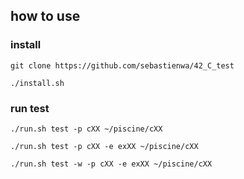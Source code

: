 ## how to use
### install
`git clone https://github.com/sebastienwa/42_C_test`

`./install.sh`

### run test
`./run.sh test -p cXX ~/piscine/cXX`

`./run.sh test -p cXX -e exXX ~/piscine/cXX`

`./run.sh test -w -p cXX -e exXX ~/piscine/cXX`
